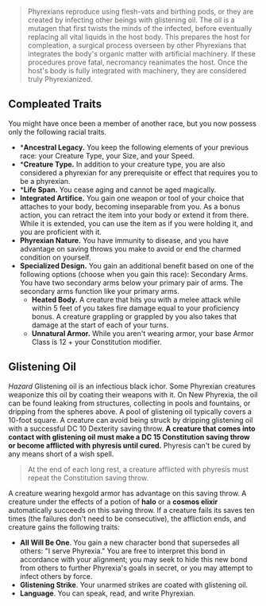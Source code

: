 >Phyrexians reproduce using flesh-vats and birthing pods, or they are created by infecting other beings with glistening oil. The oil is a mutagen that first twists the minds of the infected, before eventually replacing all vital liquids in the host body. This prepares the host for compleation, a surgical process overseen by other Phyrexians that integrates the body's organic matter with artificial machinery. If these procedures prove fatal, necromancy reanimates the host. Once the host's body is fully integrated with machinery, they are considered truly Phyrexianized.
## Compleated Traits
You might have once been a member of another race, but you now possess only the following racial traits.
* ***Ancestral Legacy.** You keep the following elements of your previous race: your Creature Type, your Size, and your Speed.
* ***Creature Type.** In addition to your creature type, you are also considered a phyrexian for any prerequisite or effect that requires you to be a phyrexian.
* ***Life Span.** You cease aging and cannot be aged magically.
* **Integrated Artifice.** You gain one weapon or tool of your choice that attaches to your body, becoming inseparable from you. As a bonus action, you can retract the item into your body or extend it from there. While it is extended, you can use the item as if you were holding it, and you are proficient with it.
* **Phyrexian Nature.** You have immunity to disease, and you have advantage on saving throws you make to avoid or end the charmed condition on yourself.
* **Specialized Design.** You gain an additional benefit based on one of the following options (choose when you gain this race): Secondary Arms. You have two secondary arms below your primary pair of arms. The secondary arms function like your primary arms.
	* **Heated Body.** A creature that hits you with a melee attack while within 5 feet of you takes fire damage equal to your proficiency bonus. A creature grappling or grappled by you also takes that damage at the start of each of your turns.
	* **Unnatural Armor.** While you aren't wearing armor, your base Armor Class is 12 + your Constitution modifier.

## Glistening Oil
*Hazard* 
Glistening oil is an infectious black ichor. Some Phyrexian creatures weaponize this oil by coating their weapons with it. On New Phyrexia, the oil can be found leaking from structures, collecting in pools and fountains, or dripping from the spheres above. A pool of glistening oil typically covers a 10-foot square. 
A creature can avoid being struck by dripping glistening oil with a successful DC 10 Dexterity saving throw. 
**A creature that comes into contact with glistening oil must make a DC 15 Constitution saving throw or become afflicted with phyresis until cured.**
Phyresis can't be cured by any means short of a wish spell.
>At the end of each long rest, a creature afflicted with phyresis must repeat the Constitution saving throw. 

A creature wearing hexgold armor has advantage on this saving throw. 
A creature under the effects of a potion of **halo** or a **cosmos elixir** automatically succeeds on this saving throw. If a creature fails its saves ten times (the failures don't need to be consecutive), the affliction ends, and creature gains the following traits: 
* **All Will Be One**. You gain a new character bond that supersedes all others: "I serve Phyrexia." You are free to interpret this bond in accordance with your alignment; you may seek to hide this new bond from others to further Phyrexia's goals in secret, or you may attempt to infect others by force.
* **Glistening Strike**. Your unarmed strikes are coated with glistening oil.
* **Language**. You can speak, read, and write Phyrexian.